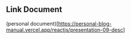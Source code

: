## Link Document

(personal document)[https://personal-blog-manual.vercel.app/reactjs/presentation-09-desc]
